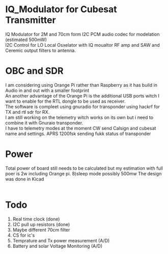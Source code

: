 # IQ_Modulator for Cubesat Transmitter
IQ Modulator for 2M and 70cm form I2C PCM audio codec for modelation (estimated 500mW)<br>
I2C Control for LO Local Osxelator with IQ moualtor RF amp and SAW and Ceremic output filters to antenna.<br>
<b><This is not complete yet still designing ></b>
# OBC and SDR  
I am considering using Orange Pi rather than Raspberry as it has build in Audio in and out with a smaller footprint<br>
An another advantage of the Orange Pi is the additional USB ports witch I want to enable for the RTL dongle to be used as receiver.<br>
The software is compleet using gnuradio for transponder using hackrf for TX and rtl sdr for RX.<br>
I am still working on the telemetry witch works on its own but i need to combine it with Gnuraio transponder.<br>
I have to telemetry modes at the moment CW send Calsign and cubesat name and settings. APRS 1200fsk sending fukk status of transponder<br>
# Power
Total power of board still needs to be calculated but my estimation with full poer is 2w including Orange pi.
8)sleep mode possibly 500mw
The design was done in Kicad<br>
<br>
# Todo
1) Real time clock (done)<br>
2) I2C pull up resistors (done)<br>
3) Maybe different 70cm filter
4) CS for ic's<br>
5) Temprature and Tx power measurement (A/D)
6) Battery and solar Voltage Monitoring (A/D)

  


